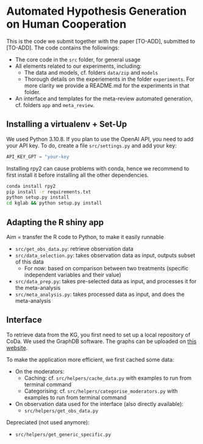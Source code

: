 # Automated Hypothesis Generation on Human Cooperation

This is the code we submit together with the paper [TO-ADD], submitted to [TO-ADD]. The code contains the followings:
- The core code in the `src` folder, for general usage
- All elements related to our experiments, including:
    * The data and models, cf. folders `data/zip` and `models`
    * Thorough details on the experiements in the folder `experiments`. For more clarity we provide a README.md for the experiments in that folder.
- An interface and templates for the meta-review automated generation, cf. folders `app` and `meta_review`.


## Installing a virtualenv + Set-Up

We used Python 3.10.8. If you plan to use the OpenAI API, you need to add your API key. To do, create a file `src/settings.py` and add your key:
```python
API_KEY_GPT = "your-key
```

Installing rpy2 can cause problems with conda, hence we recommend to first install it before installing all the other dependencies.

```bash
conda install rpy2
pip install -r requirements.txt
python setup.py install
cd kglab && python setup.py install
```

## Adapting the R shiny app

Aim = transfer the R code to Python, to make it easily runnable

* `src/get_obs_data.py`: retrieve observation data
* `src/data_selection.py`: takes observation data as input, outputs subset of this data
    * For now: based on comparison between two treatments (specific independent variables and their value)
* `src/data_prep.py`: takes pre-selected data as input, and processes it for the meta-analysis
* `src/meta_analysis.py`: takes processed data as input, and does the meta-analysis

## Interface
To retrieve data from the KG, you first need to set up a local repository of CoDa. We used the GraphDB software. The graphs can be uploaded on [this website](https://odissei.triply.cc/coda/databank/graphs).

To make the application more efficient, we first cached some data:

- On the moderators:
    - Caching: cf. `src/helpers/cache_data.py` with examples to run from terminal command
    - Categorising: cf. `src/helpers/categorise_moderators.py` with examples to run from terminal command
- On observation data used for the interface (also directly available):
    - `src/helpers/get_obs_data.py`


Depreciated (not used anymore):
- `src/helpers/get_generic_specific.py`